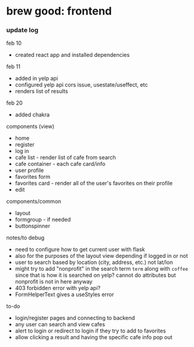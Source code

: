 # brew good: frontend

### update log

feb 10
* created react app and installed dependencies

feb 11
* added in yelp api
* configured yelp api cors issue, usestate/useffect, etc
* renders list of results

feb 20
* added chakra

components (view)
* home
* register
* log in
* cafe list - render list of cafe from search
* cafe container - each cafe card/info
* user profile
* favorites form
* favorites card - render all of the user's favorites on their profile
* edit

components/common
* layout
* formgroup - if needed
* buttonspinner

notes/to debug
* need to configure how to get current user with flask
* also for the purposes of the layout view depending if logged in or not
* user to search based by location (city, address, etc.) not lat/lon
* might try to add "nonprofit" in the search term `term` along with `coffee` since that is how it is searched on yelp? cannot do attributes but nonprofit is not in here anyway
* 403 forbidden error with yelp api?
* FormHelperText gives a useStyles error

to-do
* login/register pages and connecting to backend
* any user can search and view cafes
* alert to login or redirect to login if they try to add to favorites
* allow clicking a result and having the specific cafe info pop out